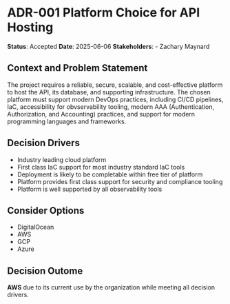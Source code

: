 # ADR-001 Platform Choice for API Hosting
**Status**: Accepted
**Date**: 2025-06-06
**Stakeholders**:
    - Zachary Maynard

## Context and Problem Statement
The project requires a reliable, secure, scalable, and cost-effective platform to host the API, its database, and supporting infrastructure. The chosen platform must support modern DevOps practices, including CI/CD pipelines, IaC, accessibility for obvservability tooling, modern AAA (Authentication, Authorization, and Accounting) practices, and support for modern programming languages and frameworks.

## Decision Drivers
- Industry leading cloud platform
- First class IaC support for most industry standard IaC tools
- Deployment is likely to be completable within free tier of platform
- Platform provides first class support for security and compliance tooling
- Platform is well supported by all observability tools

## Consider Options
- DigitalOcean
- AWS
- GCP
- Azure

## Decision Outome
**AWS** due to its current use by the organization while meeting all decision drivers.
